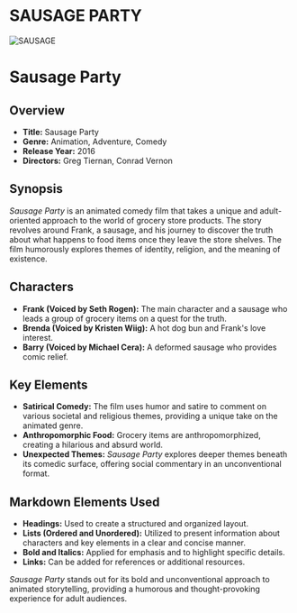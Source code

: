 # **SAUSAGE PARTY**

![SAUSAGE](https://i.pinimg.com/originals/cc/8e/0c/cc8e0ca9ab69528970de237e68abedff.jpg)

# **Sausage Party**

## Overview
* **Title:** Sausage Party
* **Genre:** Animation, Adventure, Comedy
* **Release Year:** 2016
* **Directors:** Greg Tiernan, Conrad Vernon

## Synopsis
*Sausage Party* is an animated comedy film that takes a unique and adult-oriented approach to the world of grocery store products. The story revolves around Frank, a sausage, and his journey to discover the truth about what happens to food items once they leave the store shelves. The film humorously explores themes of identity, religion, and the meaning of existence.

## Characters
- **Frank (Voiced by Seth Rogen):** The main character and a sausage who leads a group of grocery items on a quest for the truth.
- **Brenda (Voiced by Kristen Wiig):** A hot dog bun and Frank's love interest.
- **Barry (Voiced by Michael Cera):** A deformed sausage who provides comic relief.

## Key Elements
- **Satirical Comedy:** The film uses humor and satire to comment on various societal and religious themes, providing a unique take on the animated genre.
- **Anthropomorphic Food:** Grocery items are anthropomorphized, creating a hilarious and absurd world.
- **Unexpected Themes:** *Sausage Party* explores deeper themes beneath its comedic surface, offering social commentary in an unconventional format.

## Markdown Elements Used
- **Headings:** Used to create a structured and organized layout.
- **Lists (Ordered and Unordered):** Utilized to present information about characters and key elements in a clear and concise manner.
- **Bold and Italics:** Applied for emphasis and to highlight specific details.
- **Links:** Can be added for references or additional resources.

*Sausage Party* stands out for its bold and unconventional approach to animated storytelling, providing a humorous and thought-provoking experience for adult audiences.


